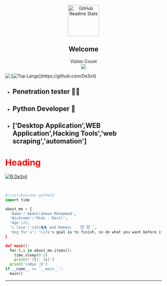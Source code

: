 
<p align="center">
 <img width="100px" src="https://res.cloudinary.com/anuraghazra/image/upload/v1594908242/logo_ccswme.svg" align="center" alt="GitHub Readme Stats" />
 <h2 align="center">Welcome</h2>

<p align="center"> 
  Visitor Count<br>
<img src="https://profile-counter.glitch.me/De3vil//count.svg" />
</p>
<img align='left' src="https://github-readme-stats.vercel.app/api?username=De3vil&count_private=true&show_icons=true&theme=chartreuse-dark"">

[![Top Langs](https://github-readme-stats.vercel.app/api/top-langs/?username=De3vil&exclude_repo=De3vil.github.io,free-for-dev&layout=compact&theme=chartreuse-dark&langs_count=8")](https://github.com/De3vil)

* <h2>Penetration tester 👨‍💻</h2>                                                                  
* <h2>Python Developer 🐍</h2>                                                                    
* <h2>['Desktop Application',WEB Application',Hacking Tools','web scraping','automation']</h2>        
<h1 style="color:rgb(255,0,0)">Heading</h1>


[![B De3vil](https://img.shields.io/badge/$-support-ff69b4.svg?style=flat)](https://www.paypal.com/paypalme/De3vil01)
</em></p>
<br>


```python
#!/usr/bin/env python3
import time

about_me = {
  'Name':'Abdulrahman Mohammed',
  'Nickname':'Mido - Devil',
  'Age':22,
  'i love':'cats🐈🐈 and Demons    😈 😈 ',
  'msg for u': 'Life's goal is to finish, so do what you want before it ends. 😊❤️'
}

def main():
  for t,i in about_me.items():
    time.sleep(0.2)
    print(f'{t}: {i}')
  print('\nBye ;D')
if __name__ == '__main__':
  main()
```
---
